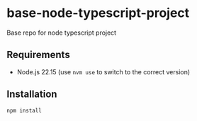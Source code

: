 # base-node-typescript-project
Base repo for node typescript project

## Requirements
- Node.js 22.15 (use `nvm use` to switch to the correct version)

## Installation
```bash
npm install
```

